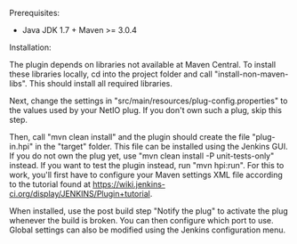 Prerequisites:
- Java JDK 1.7 + Maven >= 3.0.4

Installation:

The plugin depends on libraries not available at Maven Central. To install these libraries locally, cd into the project folder and call "install-non-maven-libs". This should install all required libraries.

Next, change the settings in "src/main/resources/plug-config.properties" to the 
values used by your NetIO plug. If you don't own such a plug, skip this step.

Then, call "mvn clean install" and the plugin should create the file "plug-in.hpi" in the "target" folder. This file can be installed using the Jenkins GUI. If you do not own the plug yet, use "mvn clean install -P unit-tests-only" instead. 
If you want to test the plugin instead, run "mvn hpi:run". For this to work, you'll first have to configure your Maven settings XML file according to the tutorial found at https://wiki.jenkins-ci.org/display/JENKINS/Plugin+tutorial.

When installed, use the post build step "Notify the plug" to activate the plug whenever the build is broken. You can then configure which port to use. Global settings can also be modified using the Jenkins configuration menu.
